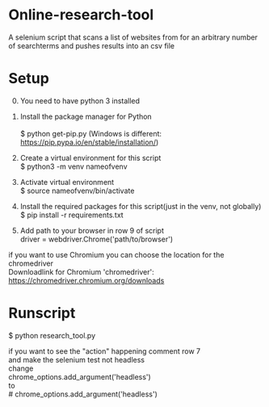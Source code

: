 # Online-research-tool
A selenium script that scans a list of websites from for an arbitrary number of searchterms and pushes results into an csv file

# Setup
0) You need to have python 3 installed 

2) Install the package manager for Python <br>  
  $ python get-pip.py 
(Windows is different: https://pip.pypa.io/en/stable/installation/)

3) Create a virtual environment for this script <br> 
  $ python3 -m venv nameofvenv
  
4) Activate virtual environment <br> 
  $ source nameofvenv/bin/activate 

5) Install the required packages for this script(just in the venv, not globally) <br> 
  $ pip install -r requirements.txt

6) Add path to your browser in row 9 of script <br> 
  driver = webdriver.Chrome('path/to/browser')
  
if you want to use Chromium you can choose the location for the chromedriver<br> 
Downloadlink for Chromium 'chromedriver': <br> 
https://chromedriver.chromium.org/downloads
  
# Runscript
$ python research_tool.py 
  
if you want to see the "action" happening comment row 7 <br>
and make the selenium test not headless
  <br> change 
  <br> chrome_options.add_argument('headless')
  <br> to
  <br> \# chrome_options.add_argument('headless')


